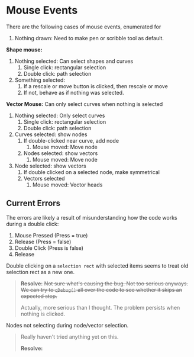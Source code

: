 # Mouse Events

There are the following cases of mouse events, enumerated for 

1. Nothing drawn: Need to make pen or scribble tool as default.

**Shape mouse:**

1. Nothing selected: Can select shapes and curves
   1. Single click: rectangular selection
   2. Double click: path selection
2. Something selected: 
   1. If a rescale or move button is clicked, then rescale or move
   2. If not, behave as if nothing was selected.

**Vector Mouse:** Can only select curves when nothing is selected

1. Nothing selected: Only select curves
   1. Single click: rectangular selection
   2. Double click: path selection
2. Curves selected: show nodes
   1. If double-clicked near curve, add node
      1. Mouse moved: Move node
   2. Nodes selected: show vectors
      1. Mouse moved: Move node
3. Node selected: show vectors
   1. If double clicked on a selected node, make symmetrical
   2. Vectors selected
      1. Mouse moved: Vector heads

## Current Errors

The errors are likely a result of misunderstanding how the code works during a double click:

1. Mouse Pressed (Press = true)
2. Release (Press = false)
3. Double Click (Press is false)
4. Release

Double clicking on a `selection rect` with selected items seems to treat old selection rect as a new one.

> **Resolve:** ~~Not sure what's causing the bug. Not too serious anyways. We can try to `qDebug()` all over the code to see whether it skips an expected step.~~
>
> Actually, more serious than I thought. The problem persists when nothing is clicked.

Nodes not selecting during node/vector selection.

> Really haven't tried anything yet on this.
>
> **Resolve:** 